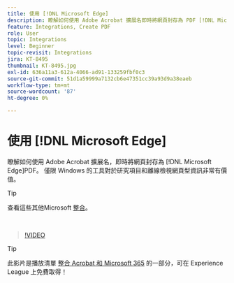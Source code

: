 ```yaml
---
title: 使用 [!DNL Microsoft Edge]
description: 瞭解如何使用 Adobe Acrobat 擴展名即時將網頁封存為 PDF [!DNL Microsoft Edge]
feature: Integrations, Create PDF
role: User
topic: Integrations
level: Beginner
topic-revisit: Integrations
jira: KT-8495
thumbnail: KT-8495.jpg
exl-id: 636a11a3-612a-4066-ad91-133259fbf0c3
source-git-commit: 51d1a59999a7132cb6e47351cc39a93d9a38eaeb
workflow-type: tm+mt
source-wordcount: '87'
ht-degree: 0%

---
```


# 使用 [!DNL Microsoft Edge]

瞭解如何使用 Adobe Acrobat 擴展名，即時將網頁封存為 [!DNL Microsoft Edge]PDF。 僅限 Windows 的工具對於研究項目和離線檢視網頁型資訊非常有價值。

>[!TIP]
>
>查看這些其他Microsoft [整合](../integrate/integrate-overview.md#microsoft)。

<br>

>[!VIDEO](https://video.tv.adobe.com/v/337248?quality=12&learn=on&hidetitle=true)

>[!TIP]
>
>此影片是播放清單 [整合 Acrobat 和 Microsoft 365](https://experienceleague.adobe.com/en/playlists/acrobat-integrate-microsoft-365) 的一部分，可在 Experience League 上免費取得！
